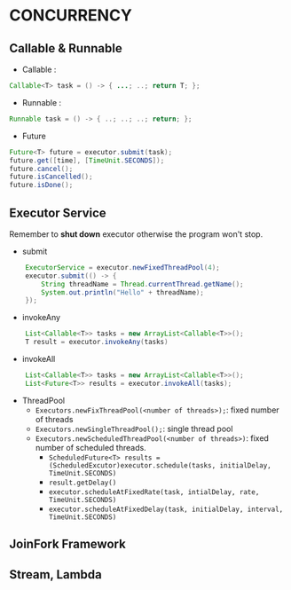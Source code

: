 # CONCURRENCY

## Callable & Runnable

- Callable :
```java
Callable<T> task = () -> { ...; ..; return T; };
```
    
- Runnable :
```java
Runnable task = () -> { ..; ..; ..; return; };
```

- Future
```java
Future<T> future = executor.submit(task);
future.get([time], [TimeUnit.SECONDS]);
future.cancel();
future.isCancelled();
future.isDone();
```
## Executor Service
Remember to **shut down** executor otherwise the program won't stop.
- submit
```java
    ExecutorService = executor.newFixedThreadPool(4);
    executor.submit(() -> {
        String threadName = Thread.currentThread.getName();
        System.out.println("Hello" + threadName);
    });
```

- invokeAny
```java
    List<Callable<T>> tasks = new ArrayList<Callable<T>>();
    T result = executor.invokeAny(tasks)
```

- invokeAll
```java
    List<Callable<T>> tasks = new ArrayList<Callable<T>>();
    List<Future<T>> results = executor.invokeAll(tasks);
```
- ThreadPool
  - `Executors.newFixThreadPool(<number of threads>);`: fixed number of threads
  - `Executors.newSingleThreadPool();`: single thread pool
  - `Executors.newScheduledThreadPool(<number of threads>)`: fixed number of scheduled threads. 
    - `ScheduledFuture<T> results = (ScheduledExcutor)executor.schedule(tasks, initialDelay, TimeUnit.SECONDS)`
    - `result.getDelay()`
    - `executor.scheduleAtFixedRate(task, intialDelay, rate, TimeUnit.SECONDS)`
    - `executor.scheduleAtFixedDelay(task, initialDelay, interval, TimeUnit.SECONDS)`
     
## JoinFork Framework

## Stream, Lambda
